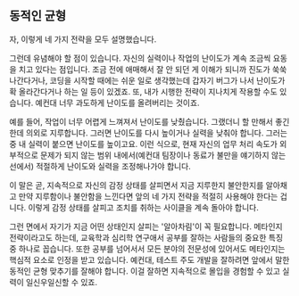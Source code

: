 ## 동적인 균형
자, 이렇게 네 가지 전략을 모두 설명했습니다.

그런데 유념해야 할 점이 있습니다. 자신의 실력이나 작업의 난이도가 계속 조금씩 요동을 치고 있다는 점입니다. 조금 전에 애매해서 잘 안 되던 게 이해가 되니까 진도가 쑥쑥 나간다거나, 코딩을 시작할 때에는 쉬운 일로 생각했는데 갑자기 버그가 나서 난이도가 확 올라간다거나 하는 일 등이 있겠죠. 또, 내가 시행한 전략이 지나치게 작용할 수도 있습니다. 예컨대 너무 과도하게 난이도를 올려버리는 것이죠.

예를 들어, 작업이 너무 어렵게 느껴져서 난이도를 낮췄습니다. 그랬더니 할 만해서 좋긴 한데 의외로 지루합니다. 그러면 난이도를 다시 높이거나 실력을 낮춰야 합니다. 그러는 중 내 실력이 붙으면 난이도를 높이고요. 이런 식으로, 현재 자신의 업무 처리 속도가 외부적으로 문제가 되지 않는 범위 내에서(예컨대 팀장이나 동료가 불만을 얘기하지 않는 선에서) 적절하게 난이도와 실력을 조정해나가야 합니다.

이 말은 곧, 지속적으로 자신의 감정 상태를 살피면서 지금 지루한지 불안한지를 알아채고 만약 지루함이나 불안함을 느낀다면 앞의 네 가지 전략을 적절히 사용해야 한다는 겁니다. 이렇게 감정 상태를 살피고 조치를 취하는 사이클을 계속 돌아야 합니다.

그런 면에서 자기가 지금 어떤 상태인지 살피는 '알아차림'이 꼭 필요합니다. 메타인지 전략이라고도 하는데, 교육학과 심리학 연구애서 공부를 잘하는 사람들의 중요한 특징 중 하나로 꼽습니다. 또한 공부를 넘어서서 모든 분야의 전문성에 있어서도 메타인지는 핵심적 요소로 인정을 받고 있습니다. 예컨대, 테스트 주도 개발을 잘하려면 앞에서 말한 동적인 균형 맞추기를 잘해야 합니다. 이걸 잘하면 지속적으로 몰입을 경험할 수 있고 실력이 일신우일신할 수 있죠.